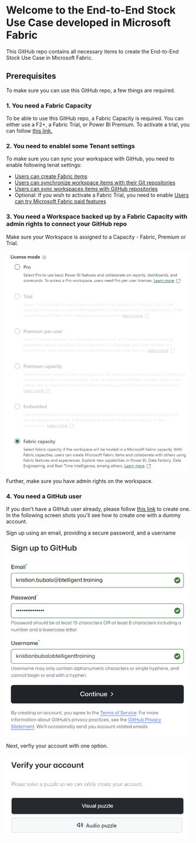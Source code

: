 # Welcome to the End-to-End Stock Use Case developed in Microsoft Fabric

This GitHub repo contains all necessary items to create the End-to-End Stock Use Case in Microsoft Fabric. 

## Prerequisites

To make sure you can use this GitHub repo, a few things are required.

### 1. You need a Fabric Capacity
To be able to use this GitHub repo, a Fabric Capacity is required. You can either use a F2+, a Fabric Trial, or Power BI Premium. To activate a trial, you can follow [this link.](https://learn.microsoft.com/en-us/fabric/fundamentals/fabric-trial)

### 2. You need to enablel some Tenant settings
To make sure you can sync your workspace with GitHub, you need to enable following tenat settings:
* [Users can create Fabric items](https://learn.microsoft.com/en-us/fabric/admin/fabric-switch)
* [Users can synchronize workspace items with their Git repositories](https://learn.microsoft.com/en-us/fabric/cicd/git-integration/git-get-started?tabs=github%2CAzure%2Ccommit-to-git)
* [Users can sync workspaces items with GitHub repositories](https://learn.microsoft.com/en-us/fabric/cicd/git-integration/git-get-started?tabs=github%2CAzure%2Ccommit-to-git)
* Optional: If you wish to activate a Fabric Trial, you need to enable [Users can try Microsoft Fabric paid features](https://learn.microsoft.com/en-us/power-bi/fundamentals/service-self-service-signup-purchase-for-power-bi?tabs=free-sign-up)

### 3. You need a Workspace backed up by a Fabric Capacity with admin rights to connect your GitHub repo
Make sure your Workspace is assigned to a Capacity - Fabric, Premium or Trial.

<img src="./PNG/01%20License%20Mode%20Fabric%20Capacity.png" width="500">

Further, make sure you have admin rights on the workspace.

### 4. You need a GitHub user
If you don't have a GitHub user already, please follow [this link](https://github.com/signup?source=login) to create one. In the following screen shots you'll see how to create one with a dummy account. 

Sign up using an email, providing a secure password, and a username

<img src="./PNG/02%20Sign%20up%20to%20GitHub.png" width="500">

Next, verfiy your account with one option.

<img src="./PNG/03%20Verify%20your%20account.png" width="500">